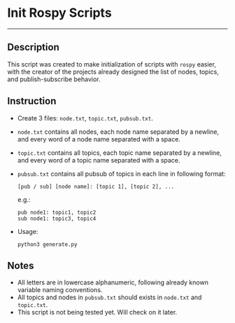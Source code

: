 # Init Rospy Scripts
---
## Description
This script was created to make initialization of scripts with `rospy` easier, with the creator of the projects already designed the list of nodes, topics, and publish-subscribe behavior.

## Instruction
- Create 3 files: `node.txt`, `topic.txt`, `pubsub.txt`.
- `node.txt` contains all nodes, each node name separated by a newline, and every word of a node name separated with a space.
- `topic.txt` contains all topics, each topic name separated by a newline, and every word of a topic name separated with a space.
- `pubsub.txt` contains all pubsub of topics in each line in following format:
    ```
    [pub / sub] [node name]: [topic 1], [topic 2], ...
    ```
  
    e.g.:
    ```
    pub node1: topic1, topic2
    sub node1: topic3, topic4
    ```
- Usage:
    ```
    python3 generate.py
    ```

## Notes
- All letters are in lowercase alphanumeric, following already known variable naming conventions.
- All topics and nodes in `pubsub.txt` should exists in `node.txt` and `topic.txt`.
- This script is not being tested yet. Will check on it later.